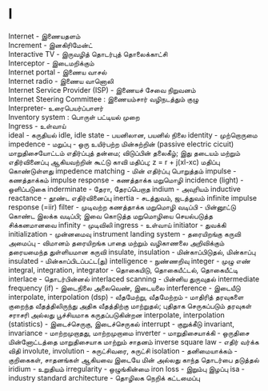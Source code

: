 # I
Internet - இணையதளம்\
Increment - இனகிரிமேன்ட்\
Interactive TV - இருவழித் தொடர்புத் தொலைக்காட்சி\
Interceptor - இடைமறிக்கும்\
Internet portal - இணைய வாசல்\
Internet radio - இணைய வானொலி\
Internet Service Provider (ISP) - இணையச் சேவை நிறுவனம்\
Internet Steering Committee : இணையம்சார் வழிநடத்தும் குழு\
Interpreter- உரைபெயர்ப்பாளர்\
Inventory system : பொருள் பட்டியல் முறை\
Ingress - உள்வாய்\
ideal - கருதியல்
idle, idle state - பயனிலான, பயனில் நிலை
identity - முற்றொருமை
impedence - மறுப்பு - ஒரு உயிர்பற்ற மின்சுற்றின் (passive electric cicuit) மாறுதிசையோட்டம் எதிர்ப்புத் தன்மை; விடுப்பின் தலைகீழ்; இது தடையம் மற்றும் எதிர்வினைப்பு ஆகியவற்றின் கூட்டு காவி மதிப்பு; z = r + j(xl-xc) மதிப்பு கொண்டுள்ளது
impedence matching - மின் எதிர்ப்பு பொறுத்தம்
impulse - கணத்தாக்கம்
impulse response - கணத்தாக்க மறுமொழி
incidence (light) - ஒளிப்படுகை
inderminate - தேரா, தேரப்பெறாத
indium - அவுரியம்
inductive reactance - தூண்ட எதிர்வினைப்பு
inertia - சடத்துவம், ஜடத்துவம்
infinite impulse response (=iir) filter - முடிவற்ற கணத்தாக்க மறுமொழி வடிப்பி - பின்னூட்டு கொண்ட இலக்க வடிப்பி; இவை கொடுத்த மறுமொழியை செயல்படுத்த சிக்கனமானவை
infinity - முடிவிலி
ingress - உள்வாய்
initiator - துவக்கி
initialization - முன்னமைவு
instrument landing system - தரையிறங்கு கருவி அமைப்பு - விமானம் தரையிறங்க பாதை மற்றும் வழிகாணலை அறிவிக்கும் தரையமைந்த துள்ளியமான கருவி
insulate, insulation - மின்காப்பிடுதல், மின்காப்பு
insulated - மின்காப்பிடப்பட்ட(து)
intelligence - நுண்ணறிவு
integer - முழு எண்
integral, integration, integrator - தொகையிடு, தொகையீட்டல், தொகையீட்டி
interlace - தொடர்பின்னல்
interlaced scanning - பின்னிய துருவுதல்
intermediate frequency (if) - இடைநிலை அலைவெண், இடையலை
interference - இடையீடு
interpolate, interpolation (dsp) - வீதமேற்று, வீதமேற்றம் - மாதிரித் தரவுகளை குறைந்த வீதத்திலிருந்து அதிக வீதத்திற்கு மாற்றுதல்; புதிதாக செருகப்படும் தரவுகள் சராசரி அல்லது பூச்சியமாக கருதப்படுகின்றன
interpolate, interpolation (statistics) - இடைச்செருகு, இடைச்செருகல்
interrupt - குறுக்கீடு
invariant, invariance - மாற்றமுறாதது, மாற்றமுறாமை
inverter - மாறுதிசையாக்கி - ஒருதிசை மின்னோட்டத்தை மாறுதிசையாக மாற்றும் சாதனம்
inverse square law - எதிர் வர்க்க விதி
involute, involution - சுருட்சிவரை, சுருட்சி
isolation - தனிமையாக்கம் - குறிகைகள், சாதனங்கள் ஆகியவை இடையே மின் அல்லது காந்த தொடர்பை தடுத்தல்
iridium - உறுதியம்
irregularity - ஒழுங்கின்மை
iron loss - இறும்பு இழப்பு
isa - industry standard architecture - தொழிலக நெறிக் கட்டமைப்பு